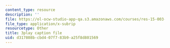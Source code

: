 ```yaml
---
content_type: resource
description: ''
file: https://ol-ocw-studio-app-qa.s3.amazonaws.com/courses/res-15-003-shaping-the-future-of-work-15-662x-spring-2016/d317808bcbd407f783b9a25f8d801569_RKjvoLeojfk.srt
file_type: application/x-subrip
resourcetype: Other
title: 3play caption file
uid: d317808b-cbd4-07f7-83b9-a25f8d801569
---
```

